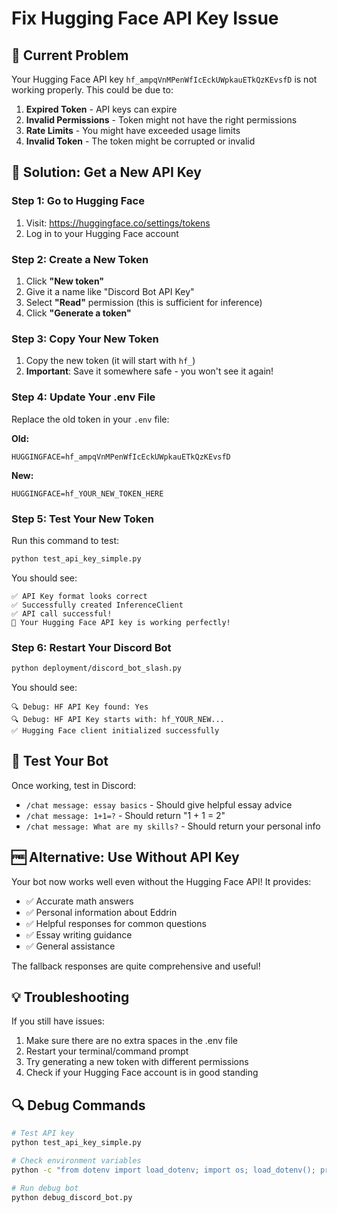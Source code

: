 # Fix Hugging Face API Key Issue

## 🚨 Current Problem
Your Hugging Face API key `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` is not working properly. This could be due to:

1. **Expired Token** - API keys can expire
2. **Invalid Permissions** - Token might not have the right permissions
3. **Rate Limits** - You might have exceeded usage limits
4. **Invalid Token** - The token might be corrupted or invalid

## 🔧 Solution: Get a New API Key

### Step 1: Go to Hugging Face
1. Visit: https://huggingface.co/settings/tokens
2. Log in to your Hugging Face account

### Step 2: Create a New Token
1. Click **"New token"**
2. Give it a name like "Discord Bot API Key"
3. Select **"Read"** permission (this is sufficient for inference)
4. Click **"Generate a token"**

### Step 3: Copy Your New Token
1. Copy the new token (it will start with `hf_`)
2. **Important**: Save it somewhere safe - you won't see it again!

### Step 4: Update Your .env File
Replace the old token in your `.env` file:

**Old:**
```
HUGGINGFACE=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
```

**New:**
```
HUGGINGFACE=hf_YOUR_NEW_TOKEN_HERE
```

### Step 5: Test Your New Token
Run this command to test:
```bash
python test_api_key_simple.py
```

You should see:
```
✅ API Key format looks correct
✅ Successfully created InferenceClient
✅ API call successful!
🎉 Your Hugging Face API key is working perfectly!
```

### Step 6: Restart Your Discord Bot
```bash
python deployment/discord_bot_slash.py
```

You should see:
```
🔍 Debug: HF API Key found: Yes
🔍 Debug: HF API Key starts with: hf_YOUR_NEW...
✅ Hugging Face client initialized successfully
```

## 🎯 Test Your Bot
Once working, test in Discord:
- `/chat message: essay basics` - Should give helpful essay advice
- `/chat message: 1+1=?` - Should return "1 + 1 = 2"
- `/chat message: What are my skills?` - Should return your personal info

## 🆓 Alternative: Use Without API Key
Your bot now works well even without the Hugging Face API! It provides:
- ✅ Accurate math answers
- ✅ Personal information about Eddrin
- ✅ Helpful responses for common questions
- ✅ Essay writing guidance
- ✅ General assistance

The fallback responses are quite comprehensive and useful!

## 💡 Troubleshooting
If you still have issues:
1. Make sure there are no extra spaces in the .env file
2. Restart your terminal/command prompt
3. Try generating a new token with different permissions
4. Check if your Hugging Face account is in good standing

## 🔍 Debug Commands
```bash
# Test API key
python test_api_key_simple.py

# Check environment variables
python -c "from dotenv import load_dotenv; import os; load_dotenv(); print('Key found:', bool(os.getenv('HUGGINGFACE')))"

# Run debug bot
python debug_discord_bot.py
